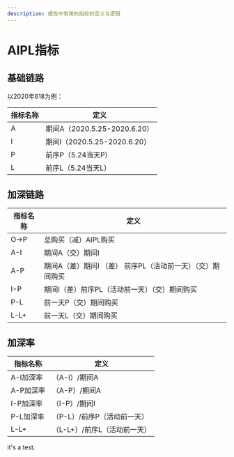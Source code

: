 ```yaml
---
description: 报告中常用的指标的定义与逻辑
---
```


# AIPL指标

## 基础链路

以2020年618为例：

|指标名称|定义|
|----|----|
|A|期间A（2020.5.25-2020.6.20）|
|I|期间I（2020.5.25-2020.6.20）|
|P|前序P（5.24当天P）|
|L|前序L（5.24当天L）|
## 加深链路

|指标名称|定义|
|----|----|
|O-&gt;P|总购买（减）AIPL购买|
|A-I|期间A（交）期间I|
|A-P| 期间A（差）期间I （差） 前序PL（活动前一天）（交）期间购买|
|I-P|期间I（差）前序PL（活动前一天）（交）期间购买|
|P-L|前一天P（交）期间购买|
|L-L+|前一天L（交）期间购买|
## 加深率

|指标名称|定义|
|---|----|
|A-I加深率|（A-I）/期间A|
|A-P加深率|（A-P）/期间A|
|I-P加深率|（I-P）/期间I|
|P-L加深率|（P-L）/前序P（活动前一天）|
|L-L+|（L-L+）/前序L（活动前一天）|

it's a test.











